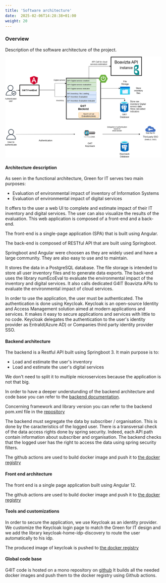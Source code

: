 ```yaml
---
title: 'Software architecture'
date:  2025-02-06T14:28:38+01:00
weight: 20
---
```

### Overview

Description of the software architecture of the project.

![software architecture](./images/g4it_software_architecture.drawio.png)

#### Architecture description
As seen in the functional architecture, Green for IT serves two main purposes:
* Evaluation of environmental impact of inventory of Information Systems
* Evaluation of environmental impact of digital services

It offers to the user a web UI to complete and estimate impact of their IT inventory and digital services. The user can also visualize the results of the evaluation. 
This web application is composed of a front-end and a back-end. 

The front-end is a single-page application (SPA) that is built using Angular.

The back-end is composed of RESTful API that are built using Springboot.

Springboot and Angular were choosen as they are widely used and have a large community. They are also easy to use and to maintain.


It stores the data in a PostgreSQL database.
The file storage is intended to store all user inventory files and to generate data exports.
The back-end uses the library numEcoEval to evaluate the environmental impact of the inventory and digital services.
It also calls dedicated G4IT Boavizta APIs to evaluate the environmental impact of cloud services.

In order to use the application, the user must be authenticated. The authentication is done using Keycloak.
Keycloak is an open-source Identity and Access Management solution aimed at modern applications and services.
It makes it easy to secure applications and services with little to no code.
Keycloak delegates the authentication to the user's identity provider as EntraId(Azure AD) or Companies third party identity provider SSO.

#### Backend architecture

The backend is a Restful API built using Springboot 3.
It main purpose is to:
- Load and estimate the user's inventory
- Load and estimate the user's digital services

We don't need to split it to multiple microservices because the application is not that big.

In order to have a deeper understunding of the backend architecture and code base you can refer to the [backend documentation](/3-technical-documentation/4-backend_documentation/).

Concerning framework and library version you can refer to the backend pom.xml file in the [repository](https://github.com/G4ITTeam/g4it/blob/main/services/backend/pom.xml)

The backend must segregate the data by subscriber / organisation. This is done by the caracteristics of the logged user. There is a transversal check of the data access rights done by spring security.
Indeed, each API path contain information about subscriber and organisation. The backend checks that the logged user has the right to access the data using spring security filters.

The github actions are used to build docker image and push it to [the docker registry](https://hub.docker.com/r/g4it/backend/tags)

#### Front end architecture

The front end is a single page application built using Angular 12.

The github actions are used to build docker image and push it to [the docker registry](https://hub.docker.com/r/g4it/frontend/tags)

#### Tools and customizations

In order to secure the application, we use Keycloak as an identity provider.
We customize the Keycloak login page to match the Green for IT design and we add the library keycloak-home-idp-discovery to route the user automatically to his idp.

The produced image of keycloak is pushed to [the docker registry](https://hub.docker.com/r/g4it/keycloak/tags)

#### Global code base

G4IT code is hosted on a mono repository on [github](https://github.com/G4ITTeam/g4it/tree/main)
It builds all the needed docker images and push them to the docker registry using Github actions.

